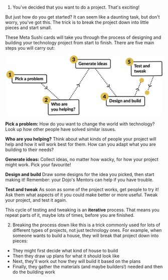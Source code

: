 1. You've decided that you want to do a project. That's exciting! 

 But just how do you get started? It can seem like a daunting task, but don't worry, you've got this. The trick is to break the project down into little pieces and start small. 

 These Meta Sushi cards will take you through the process of designing and building your technology project from start to finish. There are five main steps you will carry out:

 ![](assets/projectdesignsteps.png)

 **Pick a problem:** How do you want to change the world with technology? Look up how other people have solved similar issues.
    
 **Who are you helping?** Think about what kinds of people your project will help and how it will work best for them. How can you adapt what you are building to their needs?

 **Generate ideas:** Collect ideas, no matter how wacky, for how your project might work. Pick your favourite!

 **Design and build** Draw some designs for the idea you picked, then start making it! Remember: your Dojo's Mentors can help if you have trouble.
 
 **Test and tweak** As soon as some of the project works, get people to try it! Ask them what aspects of it you could make better or more useful. Tweak your project, and test it again.
 
 This cycle of testing and tweaking is an **iterative** process. That means you repeat parts of it, maybe lots of times, before you are finished.
 
2. Breaking the process down like this is a trick commonly used for lots of different types of projects, not just technology ones. For example, when someone wants to build a house, they will break that project down into pieces:
 - They might first decide what kind of house to build
 - Then they draw up plans for what it should look like
 - Next, they'll work out how they will build it based on the plans
 - Finally, they gather the materials (and maybe builders!) needed and then do the building work
 




